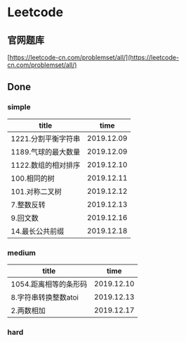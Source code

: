# Leetcode

## 官网题库

[https://leetcode-cn.com/problemset/all/](https://leetcode-cn.com/problemset/all/) 

## Done

### simple

|title|time|
|-|-|
| 1221.分割平衡字符串 |2019.12.09
|1189.气球的最大数量| 2019.12.09
|1122.数组的相对排序 |2019.12.10
|100.相同的树| 2019.12.11
|101.对称二叉树|2019.12.12
|7.整数反转|2019.12.13
|9.回文数|2019.12.16
|14.最长公共前缀|2019.12.18


### medium

|title|time
|-|-
|1054.距离相等的条形码|2019.12.10
|8.字符串转换整数atoi|2019.12.13
|2.两数相加|2019.12.17


### hard


